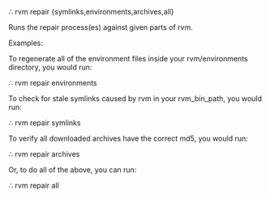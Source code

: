 
∴ rvm repair {symlinks,environments,archives,all}

Runs the repair process(es) against given parts of rvm.

Examples:

To regenerate all of the environment files inside your rvm/environments
directory, you would run:

  ∴ rvm repair environments

To check for stale symlinks caused by rvm in your rvm_bin_path, you would run:

  ∴ rvm repair symlinks

To verify all downloaded archives have the correct md5, you would run:

  ∴ rvm repair archives

Or, to do all of the above, you can run:

  ∴ rvm repair all
